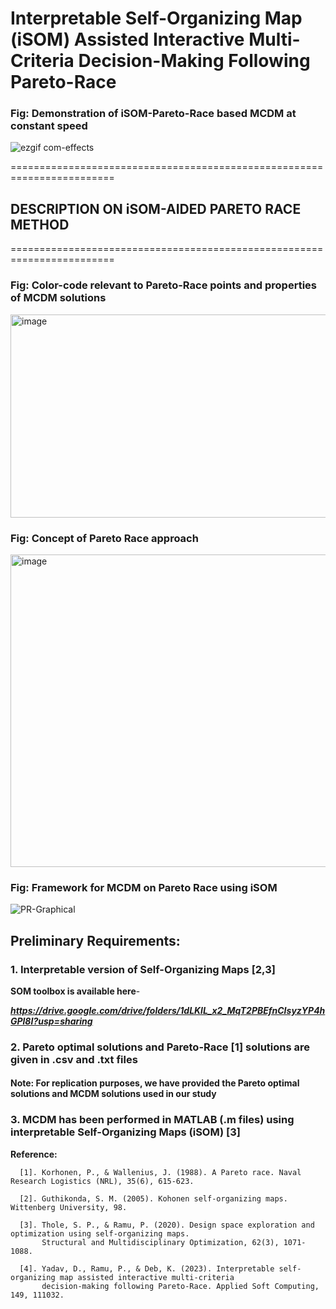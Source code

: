 # Interpretable Self-Organizing Map (iSOM) Assisted Interactive Multi-Criteria Decision-Making Following Pareto-Race

### Fig: Demonstration of iSOM-Pareto-Race based MCDM at constant speed

![ezgif com-effects](https://github.com/deepanshuIITM/iSOM-PR/assets/137225940/c617a7bc-b9d1-48ad-8b11-b7348588f36d)

========================================================================

## DESCRIPTION ON iSOM-AIDED PARETO RACE METHOD

========================================================================


### Fig: Color-code relevant to Pareto-Race points and properties of MCDM solutions

<img src="https://github.com/deepanshuIITM/iSOM-PR/assets/137225940/1b17394f-f605-4996-b0c3-e49febbba88e" alt="image" width="650" height="325">

### Fig: Concept of Pareto Race approach

<img src="https://github.com/deepanshuIITM/iSOM-PR/assets/137225940/98f2c635-e008-491f-a159-0c004fef113c" alt="image" width="550" height="500">

### Fig: Framework for MCDM on Pareto Race using iSOM

![PR-Graphical](https://github.com/deepanshuIITM/iSOM-PR/assets/137225940/d72137f1-1170-4209-97d2-7d9a654b91e5)

## Preliminary Requirements:
### 1. Interpretable version of Self-Organizing Maps [2,3]
   
   **SOM toolbox is available here**-
   
   ***https://drive.google.com/drive/folders/1dLKlL_x2_MqT2PBEfnCIsyzYP4hGPl8I?usp=sharing*** 
   
### 2. Pareto optimal solutions and Pareto-Race [1] solutions are given in .csv and .txt files
   
#### Note: For replication purposes, we have provided the Pareto optimal solutions and MCDM solutions used in our study
   
### 3. MCDM has been performed in MATLAB (.m files) using interpretable Self-Organizing Maps (iSOM) [3]




**Reference:**

      [1]. Korhonen, P., & Wallenius, J. (1988). A Pareto race. Naval Research Logistics (NRL), 35(6), 615-623.

      [2]. Guthikonda, S. M. (2005). Kohonen self-organizing maps. Wittenberg University, 98.

      [3]. Thole, S. P., & Ramu, P. (2020). Design space exploration and optimization using self-organizing maps. 
           Structural and Multidisciplinary Optimization, 62(3), 1071-1088.

      [4]. Yadav, D., Ramu, P., & Deb, K. (2023). Interpretable self-organizing map assisted interactive multi-criteria 
           decision-making following Pareto-Race. Applied Soft Computing, 149, 111032.


